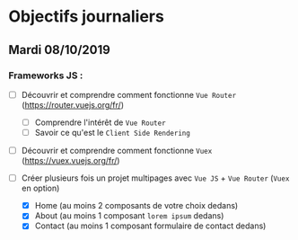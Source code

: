 # Objectifs journaliers

## Mardi 08/10/2019


### Frameworks JS : 

  * [ ] Découvrir et comprendre comment fonctionne `Vue Router` (https://router.vuejs.org/fr/)
    * [ ] Comprendre l'intérêt de `Vue Router`
    * [ ] Savoir ce qu'est le `Client Side Rendering`

  * [ ] Découvrir et comprendre comment fonctionne `Vuex` (https://vuex.vuejs.org/fr/)

  * [ ] Créer plusieurs fois un projet multipages avec `Vue JS` + `Vue Router` (`Vuex` en option)
    * [x] Home (au moins 2 composants de votre choix dedans)
    * [x] About (au moins 1 composant `lorem ipsum` dedans)
    * [x] Contact (au moins 1 composant formulaire de contact dedans)
